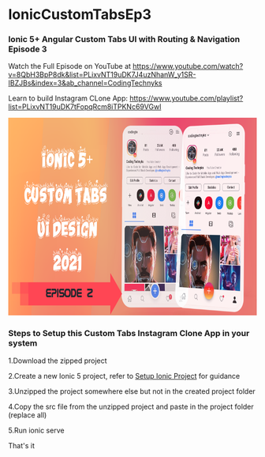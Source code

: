 # IonicCustomTabsEp3
### Ionic 5+ Angular Custom Tabs UI with Routing &amp; Navigation Episode 3

Watch the Full Episode on YouTube at https://www.youtube.com/watch?v=8QbH3BpP8dk&list=PLixvNT19uDK7J4uzNhanW_y1SR-IBZJBs&index=3&ab_channel=CodingTechnyks

Learn to build Instagram CLone App: https://www.youtube.com/playlist?list=PLixvNT19uDK7tFopqRcm8iTPKNc69VGwl

<img src="https://github.com/Nykz/IonicCustomTabsEp2/blob/main/THUMBNAILnew.png" width="800" height="400" />

### Steps to Setup this Custom Tabs Instagram Clone App in your system

1.Download the zipped project

2.Create a new Ionic 5 project, refer to <a href="https://www.youtube.com/watch?v=hmB2PYraBZk&t=6s&ab_channel=CodingTechnyks">Setup Ionic Project</a> for guidance

3.Unzipped the project somewhere else but not in the created project folder

4.Copy the src file from the unzipped project and paste in the project folder (replace all)

5.Run ionic serve

That's it

